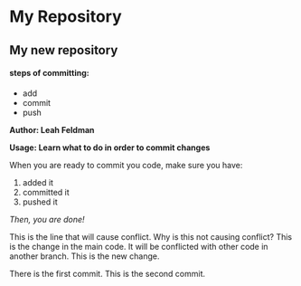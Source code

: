 # My Repository
## My new repository
#### steps of committing:
- add
- commit
- push

**Author: Leah Feldman**

**Usage: Learn what to do in order to commit changes**

When you are ready to commit you code, make sure you have:
1. added it 
2. committed it
3. pushed it

*Then, you are done!*

This is the line that will cause conflict.
Why is this not causing conflict?
This is the change in the main code. It will be conflicted with other code in another branch.
This is the new change.

There is the first commit.
This is the second commit.
